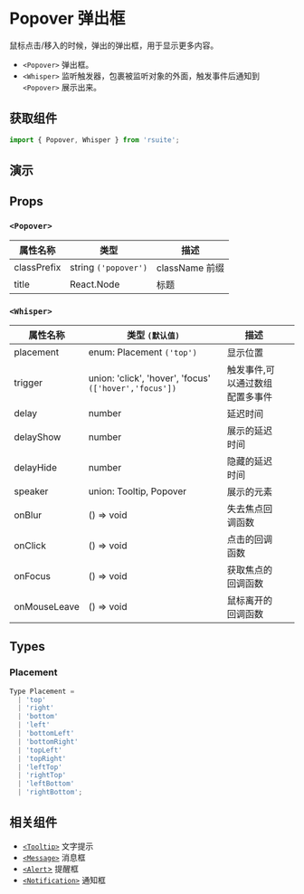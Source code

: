 # Popover 弹出框 

鼠标点击/移入的时候，弹出的弹出框，用于显示更多内容。

* `<Popover>` 弹出框。
* `<Whisper>` 监听触发器，包裹被监听对象的外面，触发事件后通知到 `<Popover>` 展示出来。


## 获取组件

```js
import { Popover, Whisper } from 'rsuite';
```

## 演示

<!--{demo}-->

## Props

### `<Popover>`

| 属性名称    | 类型                 | 描述           |
| ----------- | -------------------- | -------------- |
| classPrefix | string `('popover')` | className 前缀 |
| title       | React.Node           | 标题           |

### `<Whisper>`

| 属性名称     | 类型 `(默认值)`                                        | 描述                            |     |
| ------------ | ------------------------------------------------------ | ------------------------------- | --- |
| placement    | enum: Placement `('top')`                              | 显示位置                        |     |
| trigger      | union: 'click', 'hover', 'focus' `(['hover','focus'])` | 触发事件,可以通过数组配置多事件 |     |
| delay        | number                                                 | 延迟时间                        |     |
| delayShow    | number                                                 | 展示的延迟时间                  |     |
| delayHide    | number                                                 | 隐藏的延迟时间                  |     |
| speaker      | union: Tooltip, Popover                                | 展示的元素                      |     |
| onBlur       | () => void                                             | 失去焦点回调函数                |     |
| onClick      | () => void                                             | 点击的回调函数                  |     |
| onFocus      | () => void                                             | 获取焦点的回调函数              |     |
| onMouseLeave | () => void                                             | 鼠标离开的回调函数              |     |

## Types

### Placement

```js
Type Placement =
  | 'top'
  | 'right'
  | 'bottom'
  | 'left'
  | 'bottomLeft'
  | 'bottomRight'
  | 'topLeft'
  | 'topRight'
  | 'leftTop'
  | 'rightTop'
  | 'leftBottom'
  | 'rightBottom';
```


## 相关组件

* [`<Tooltip>`](./tooltip) 文字提示
* [`<Message>`](./message) 消息框
* [`<Alert`>](./alert) 提醒框
* [`<Notification>`](./notification) 通知框
